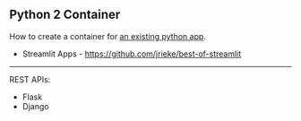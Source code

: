 ## Python 2 Container

How to create a container for [an existing python app](https://fossengineer.com/building-docker-container-images/#building-images-locally-x86-arm32-arm64).


* Streamlit Apps - https://github.com/jrieke/best-of-streamlit

---

REST APIs:

* Flask
* Django